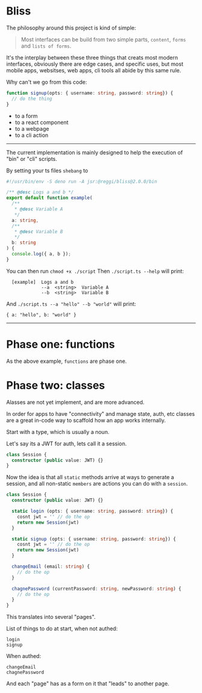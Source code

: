 # Bliss

The philosophy around this project is kind of simple:

> Most interfaces can be build from two simple parts, `content`, `forms` and `lists of forms`.

It's the interplay between these three things that creats most modern interfaces, obviously there are edge cases, and specific uses, but most mobile apps, websitses, web apps, cli tools all abide by this same rule.

Why can't we go from this code:

```ts
function signup(opts: { username: string, password: string}) {
  // do the thing
}
```

* to a form
* to a react component
* to a webpage
* to a cli action

---

The current implementation is mainly designed to help the execution of "bin" or "cli" scripts.

By setting your ts files `shebang` to 

```ts
#!/usr/bin/env -S deno run -A jsr:@reggi/bliss@2.0.0/bin

/** @desc Logs a and b */
export default function example(
  /**
   * @desc Variable A
   */
  a: string,
  /**
   * @desc Variable B
   */
  b: string
) {
  console.log({ a, b });
}
```

You can then run `chmod +x ./script`
Then `./script.ts --help` will print:

```
  [example]  Logs a and b 
             --a  <string>  Variable A
             --b  <string>  Variable B
```

And `./script.ts --a "hello" --b "world"` will print:

```
{ a: "hello", b: "world" }
```

---

# Phase one: functions

As the above example, `functions` are phase one.

# Phase two: classes

Alasses are not yet implement, and are more advanced.

In order for apps to have "connectivity" and manage state, auth, etc classes are a great in-code way to scaffold how an app works internally.

Start with a type, which is usually a noun.

Let's say its a JWT for auth, lets call it a session.

```ts
class Session {
  constructor (public value: JWT) {}
}
```

Now the idea is that all `static` methods arrive at ways to generate a session, and all non-static `members` are actions you can do with a `session`.

```ts
class Session {
  constructor (public value: JWT) {}

  static login (opts: { username: string, password: string}) {
    cosnt jwt = '' // do the op
    return new Session(jwt)
  }

  static signup (opts: { username: string, password: string}) {
    cosnt jwt = '' // do the op
    return new Session(jwt)
  }

  changeEmail (email: string) {
    // do the op
  }

  chagnePassword (currentPassword: string, newPassword: string) {
    // do the op
  }
}
```

This translates into several "pages".

List of things to do at start, when not authed:

```
login
signup
```

When authed:

```
changeEmail
chagnePassword
```

And each "page" has as a form on it that "leads" to another page.
